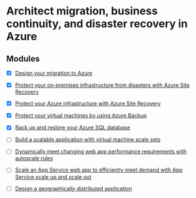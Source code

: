 # Architect migration, business continuity, and disaster recovery in Azure

## Modules

- [x] [Design your migration to Azure](https://docs.microsoft.com/en-us/learn/modules/design-your-migration-to-azure/)
- [x] [Protect your on-premises infrastructure from disasters with Azure Site Recovery](https://docs.microsoft.com/en-us/learn/modules/protect-on-premises-infrastructure-with-azure-site-recovery/)
- [x] [Protect your Azure infrastructure with Azure Site Recovery](https://docs.microsoft.com/en-us/learn/modules/protect-infrastructure-with-site-recovery/)
- [x] [Protect your virtual machines by using Azure Backup](https://docs.microsoft.com/en-us/learn/modules/protect-virtual-machines-with-azure-backup/)
- [x] [Back up and restore your Azure SQL database](https://docs.microsoft.com/en-us/learn/modules/backup-restore-azure-sql/)
- [ ] [Build a scalable application with virtual machine scale sets](https://docs.microsoft.com/en-us/learn/modules/build-app-with-scale-sets/)
- [ ] [Dynamically meet changing web app performance requirements with autoscale rules](https://docs.microsoft.com/en-us/learn/modules/app-service-autoscale-rules/)
- [ ] [Scale an App Service web app to efficiently meet demand with App Service scale up and scale out](https://docs.microsoft.com/en-us/learn/modules/app-service-scale-up-scale-out/)
- [ ] [Design a geographically distributed application](https://docs.microsoft.com/en-us/learn/modules/design-a-geographically-distributed-application/)

